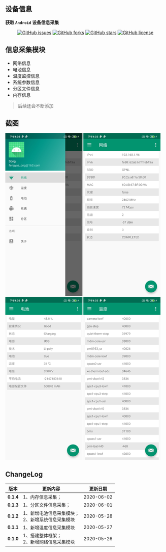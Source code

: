 ## 设备信息

**获取 `Android` 设备信息采集**

<div align="center">

[![GitHub issues](https://img.shields.io/github/issues/song-dev/device-info.svg)](https://github.com/song-dev/device-info/issues)
[![GitHub forks](https://img.shields.io/github/forks/song-dev/device-info.svg)](https://github.com/song-dev/device-info/network)
[![GitHub stars](https://img.shields.io/github/stars/song-dev/device-info.svg)](https://github.com/song-dev/device-info/stargazers)
[![GitHub license](https://img.shields.io/github/license/song-dev/device-info.svg)](http://www.apache.org/licenses/LICENSE-2.0)

</div>

## 信息采集模块
- 网络信息
- 电池信息
- 温度监控信息
- 系统参数信息
- 分区文件信息
- 内存信息

> 后续还会不断添加

## 截图

<img src="./imgs/drawer.jpg" alt="drawer" style="zoom:50%;" />

<img src="./imgs/net.jpg" alt="net" style="zoom:50%;" />

<img src="./imgs/battery.jpg" alt="battery" style="zoom:50%;" />

<img src="./imgs/thermal.jpg" alt="system" style="zoom:50%;" />

## ChangeLog

版本 | 更新内容 | 更新日期
-----|-----|-----
**0.1.4** | 1、内存信息采集； | 2020-06-02
**0.1.3** | 1、分区文件信息采集； | 2020-06-01
**0.1.2** | 1、新增电池信息采集模块；<br>2、新增系统信息采集模块 | 2020-05-28
**0.1.1** | 1、新增温度信息采集模块 | 2020-05-27
**0.1.0** | 1、搭建整体框架；<br>2、新增网络信息采集模块 | 2020-05-26